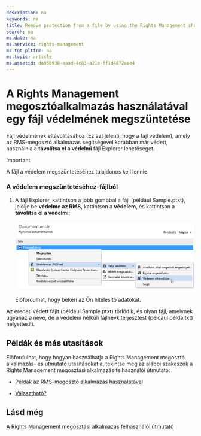 ```yaml
---
description: na
keywords: na
title: Remove protection from a file by using the Rights Management sharing application
search: na
ms.date: na
ms.service: rights-management
ms.tgt_pltfrm: na
ms.topic: article
ms.assetid: da95b938-eaad-4c83-a21e-ff1d4872aae4
---
```

# A Rights Management megoszt&#243;alkalmaz&#225;s haszn&#225;lat&#225;val egy f&#225;jl v&#233;delm&#233;nek megsz&#252;ntet&#233;se
Fájl védelmének eltávolításához (Ez azt jelenti, hogy a fájl védelem), amely az RMS-megosztó alkalmazás segítségével korábban már védett, használnia a **távolítsa el a védelmi** fájl Explorer lehetőséget.

> [!IMPORTANT]
> A fájl a védelem megszüntetéséhez tulajdonos kell lennie.

### A védelem megszüntetéséhez-fájlból

1.  A fájl Explorer, kattintson a jobb gombbal a fájl (például Sample.ptxt), jelölje be **védelme az RMS**, kattintson a **védelem**, és kattintson a **távolítsa el a védelmi**:

    ![](../Image/ADRMS_MSRMSApp_RemoveProtection.png)

    Előfordulhat, hogy bekéri az Ön hitelesítő adatokat.

Az eredeti védett fájlt (például Sample.ptxt) törlődik, és olyan fájl, amelynek ugyanaz a neve, de a védelem nélküli fájlnévkiterjesztést (például példa.txt) helyettesíti.

## Példák és más utasítások
Előfordulhat, hogy hogyan használhatja a Rights Management megosztó alkalmazás- és útmutató utasításokat a, tekintse meg az alábbi szakaszok a Rights Management megosztási alkalmazás felhasználói útmutató:

-   [Példák az RMS-megosztó alkalmazás használatával](../Topic/Rights_Management_sharing_application_user_guide.md#BKMK_SharingExamples)

-   [Választható?](../Topic/Rights_Management_sharing_application_user_guide.md#BKMK_SharingInstructions)

## Lásd még
[A Rights Management megosztási alkalmazás felhasználói útmutató](../Topic/Rights_Management_sharing_application_user_guide.md)

